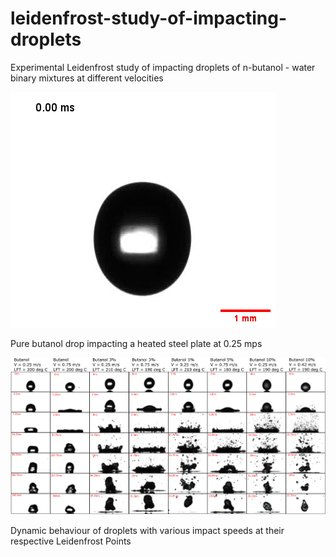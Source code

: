 # leidenfrost-study-of-impacting-droplets
Experimental Leidenfrost study of impacting droplets of n-butanol - water binary mixtures at different velocities

![Pure butanol drop impacting heated steel plate(210 degC) at 0.25 mps](anim2.gif)

Pure butanol drop impacting a heated steel plate at 0.25 mps 



![Dynamic behaviour of droplets with various impact speeds at their respective  Leidenfrost Points](dynamics_working.png)

Dynamic behaviour of droplets with various impact speeds at their respective  Leidenfrost Points
